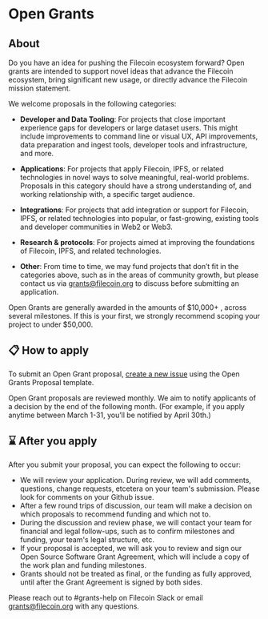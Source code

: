 # Open Grants

## About
Do you have an idea for pushing the Filecoin ecosystem forward? Open grants are intended to support novel ideas that advance the Filecoin ecosystem, bring significant new usage, or directly advance the Filecoin mission statement. 

We welcome proposals in the following categories:

- **Developer and Data Tooling**: For projects that close important experience gaps for developers or large dataset users. This might include improvements to command line or visual UX, API improvements, data preparation and ingest tools, developer tools and infrastructure, and more. 

- **Applications**: For projects that apply Filecoin, IPFS, or related technologies in novel ways to solve meaningful, real-world problems. Proposals in this category should have a strong understanding of, and working relationship with, a specific target audience. 
- **Integrations**: For projects that add integration or support for Filecoin, IPFS, or related technologies into popular, or fast-growing, existing tools and developer communities in Web2 or Web3. 

- **Research & protocols**: For projects aimed at improving the foundations of Filecoin, IPFS, and related technologies.

- **Other**: From time to time, we may fund projects that don’t fit in the categories above, such as in the areas of community growth, but please contact us via grants@filecoin.org to discuss before submitting an application. 

Open Grants are generally awarded in the amounts of $10,000+ , across several milestones. If this is your first, we strongly recommend scoping your project to under $50,000.

## 📋 How to apply
                                    
To submit an Open Grant proposal, [create a new issue](https://github.com/filecoin-project/devgrants/issues/new?assignees=&labels=&template=open-grant-application.md&title=) using the Open Grants Proposal template.
                                                                                                                        
Open Grant proposals are reviewed monthly. We aim to notify applicants of a decision by the end of the following month. (For example, if you apply anytime between March 1-31, you’ll be notified by April 30th.)                                                        

## ⌛ After you apply

After you submit your proposal, you can expect the following to occur:
- We will review your application. During review, we will add comments, questions, change requests, etcetera on your team's submission. Please look for comments on your Github issue.
- After a few round trips of discussion, our team will make a decision on which proposals to recommend funding and which not to.
- During the discussion and review phase, we will contact your team for financial and legal follow-ups, such as to confirm milestones and funding, your team's legal structure, etc.
- If your proposal is accepted, we will ask you to review and sign our Open Source Software Grant Agreement, which will include a copy of the work plan and funding milestones.
- Grants should not be treated as final, or the funding as fully approved, until after the Grant Agreement is signed by both sides. 

Please reach out to #grants-help on Filecoin Slack or email grants@filecoin.org with any questions.


